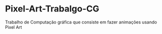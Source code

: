 # Pixel-Art-Trabalgo-CG
Trabalho de Computação gráfica que consiste em fazer animações usando Pixel Art
